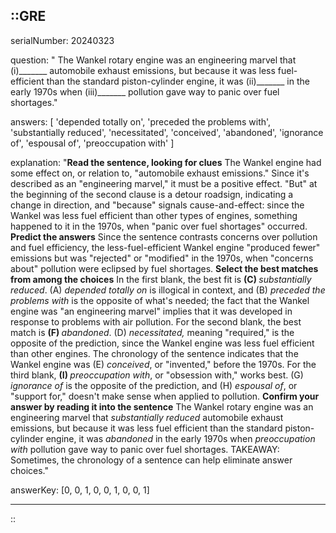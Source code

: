 ::GRE
---

serialNumber: 20240323

question: " The Wankel rotary engine was an engineering marvel that (i)_______ automobile exhaust emissions, but because it was less fuel-efficient than the standard piston-cylinder engine, it was (ii)_______ in the early 1970s when (iii)_______ pollution gave way to panic over fuel shortages."

answers: [
  'depended totally on',
  'preceded the problems with',
  'substantially reduced',
  'necessitated',
  'conceived',
  'abandoned',
  'ignorance of',
  'espousal of',
  'preoccupation with'
]

explanation: "<strong>Read the sentence, looking for clues</strong> The Wankel engine had some effect on, or relation to, \"automobile exhaust emissions.\" Since it's described as an \"engineering marvel,\" it must be a positive effect. \"But\" at the beginning of the second clause is a detour roadsign, indicating a change in direction, and \"because\" signals cause-and-effect: since the Wankel was less fuel efficient than other types of engines, something happened to it in the 1970s, when \"panic over fuel shortages\" occurred. <strong>Predict the answers</strong> Since the sentence contrasts concerns over pollution and fuel efficiency, the less-fuel-efficient Wankel engine \"produced fewer\" emissions but was \"rejected\" or \"modified\" in the 1970s, when \"concerns about\" pollution were eclipsed by fuel shortages. <strong>Select the best matches from among the choices</strong> In the first blank, the best fit is <strong>(C) </strong><i>substantially reduced</i>. (A) <i>depended totally on</i> is illogical in context, and (B) <i>preceded the problems with</i> is the opposite of what's needed; the fact that the Wankel engine was \"an engineering marvel\" implies that it was developed in response to problems with air pollution. For the second blank, the best match is <strong>(F) </strong><i>abandoned</i>. (D) <i>necessitated,</i> meaning \"required,\" is the opposite of the prediction, since the Wankel engine was less fuel efficient than other engines. The chronology of the sentence indicates that the Wankel engine was (E) <i>conceived</i>, or \"invented,\" before the 1970s. For the third blank, <strong>(I) </strong><i>preoccupation with</i>, or \"obsession with,\" works best. (G) <i>ignorance of</i> is the opposite of the prediction, and (H) <i>espousal of</i>, or \"support for,\" doesn't make sense when applied to pollution. <strong>Confirm your answer by reading it into the sentence</strong> The Wankel rotary engine was an engineering marvel that <i>substantially reduced</i> automobile exhaust emissions, but because it was less fuel efficient than the standard piston-cylinder engine, it was <i>abandoned</i> in the early 1970s when <i>preoccupation with</i> pollution gave way to panic over fuel shortages. TAKEAWAY: Sometimes, the chronology of a sentence can help eliminate answer choices."

answerKey: [0, 0, 1, 0, 0, 1, 0, 0, 1]

---
::